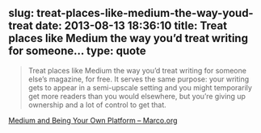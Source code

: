 slug: treat-places-like-medium-the-way-youd-treat
date: 2013-08-13 18:36:10
title: Treat places like Medium the way you’d treat writing for someone...
type: quote
---

> Treat places like Medium the way you’d treat writing for someone else’s magazine, for free. It serves the same purpose: your writing gets to appear in a semi-upscale setting and you might temporarily get more readers than you would elsewhere, but you’re giving up ownership and a lot of control to get that.

[Medium and Being Your Own Platform – Marco.org](http://www.marco.org/2013/08/05/be-your-own-platform)
